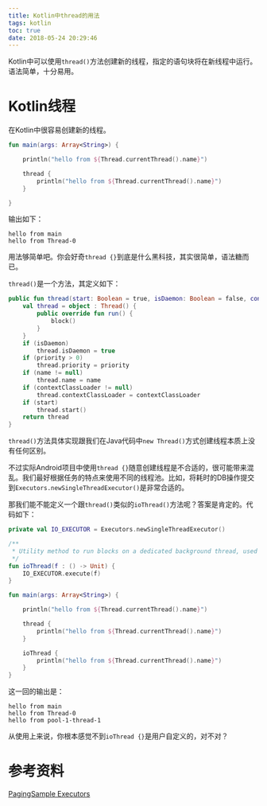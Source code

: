 ```yaml
---
title: Kotlin中thread的用法
tags: kotlin
toc: true
date: 2018-05-24 20:29:46
---
```

Kotlin中可以使用`thread()`方法创建新的线程，指定的语句块将在新线程中运行。语法简单，十分易用。
<!--more-->
# Kotlin线程

在Kotlin中很容易创建新的线程。

```kotlin
fun main(args: Array<String>) {

    println("hello from ${Thread.currentThread().name}")

    thread {
        println("hello from ${Thread.currentThread().name}")
    }

}
```

输出如下：

```
hello from main
hello from Thread-0
```

用法够简单吧。你会好奇`thread {}`到底是什么黑科技，其实很简单，语法糖而已。

`thread()`是一个方法，其定义如下：

```kotlin
public fun thread(start: Boolean = true, isDaemon: Boolean = false, contextClassLoader: ClassLoader? = null, name: String? = null, priority: Int = -1, block: () -> Unit): Thread {
    val thread = object : Thread() {
        public override fun run() {
            block()
        }
    }
    if (isDaemon)
        thread.isDaemon = true
    if (priority > 0)
        thread.priority = priority
    if (name != null)
        thread.name = name
    if (contextClassLoader != null)
        thread.contextClassLoader = contextClassLoader
    if (start)
        thread.start()
    return thread
}
```

`thread()`方法具体实现跟我们在Java代码中`new Thread()`方式创建线程本质上没有任何区别。

不过实际Android项目中使用`thread {}`随意创建线程是不合适的，很可能带来混乱。我们最好根据任务的特点来使用不同的线程池。比如，将耗时的DB操作提交到`Executors.newSingleThreadExecutor()`是非常合适的。

那我们能不能定义一个跟`thread()`类似的`ioThread()`方法呢？答案是肯定的。代码如下：

```kotlin
private val IO_EXECUTOR = Executors.newSingleThreadExecutor()

/**
 * Utility method to run blocks on a dedicated background thread, used for io/database work.
 */
fun ioThread(f : () -> Unit) {
    IO_EXECUTOR.execute(f)
}

fun main(args: Array<String>) {

    println("hello from ${Thread.currentThread().name}")

    thread {
        println("hello from ${Thread.currentThread().name}")
    }

    ioThread {
        println("hello from ${Thread.currentThread().name}")
    }
}
```

这一回的输出是：

```
hello from main
hello from Thread-0
hello from pool-1-thread-1
```

从使用上来说，你根本感觉不到`ioThread {}`是用户自定义的，对不对？

# 参考资料
[PagingSample Executors](https://github.com/googlesamples/android-architecture-components/blob/master/PagingSample/app/src/main/java/paging/android/example/com/pagingsample/Executors.kt#L21)